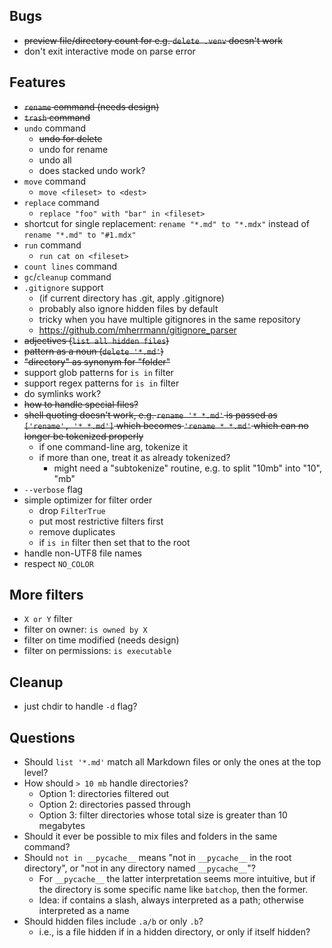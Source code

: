 ## Bugs
- ~~preview file/directory count for e.g. `delete .venv` doesn't work~~
- don't exit interactive mode on parse error

## Features
- ~~`rename` command (needs design)~~
- ~~`trash` command~~
- `undo` command
    - ~~undo for delete~~
    - undo for rename
    - undo all
    - does stacked undo work?
- `move` command
    - `move <fileset> to <dest>`
- `replace` command
    - `replace "foo" with "bar" in <fileset>`
- shortcut for single replacement: `rename "*.md" to "*.mdx"` instead of `rename "*.md" to "#1.mdx"`
- `run` command
    - `run cat on <fileset>`
- `count lines` command
- `gc`/`cleanup` command
- `.gitignore` support
    - (if current directory has .git, apply .gitignore)
    - probably also ignore hidden files by default
    - tricky when you have multiple gitignores in the same repository
    - <https://github.com/mherrmann/gitignore_parser>
- ~~adjectives (`list all hidden files`)~~
- ~~pattern as a noun (`delete '*.md'`)~~
- ~~"directory" as synonym for "folder"~~
- support glob patterns for `is in` filter
- support regex patterns for `is in` filter
- do symlinks work?
- ~~how to handle special files?~~
- ~~shell quoting doesn't work, e.g. `rename '* *.md'` is passed as `['rename', '* *.md']` which becomes `'rename * *.md'` which can no longer be tokenized properly~~
    - if one command-line arg, tokenize it
    - if more than one, treat it as already tokenized?
        - might need a "subtokenize" routine, e.g. to split "10mb" into "10", "mb"
- `--verbose` flag
- simple optimizer for filter order
    - drop `FilterTrue`
    - put most restrictive filters first
    - remove duplicates
    - if `is in` filter then set that to the root
- handle non-UTF8 file names
- respect `NO_COLOR`

## More filters
- `X or Y` filter
- filter on owner: `is owned by X`
- filter on time modified (needs design)
- filter on permissions: `is executable`

## Cleanup
- just chdir to handle `-d` flag?

## Questions
- Should `list '*.md'` match all Markdown files or only the ones at the top level?
- How should `> 10 mb` handle directories?
    - Option 1: directories filtered out
    - Option 2: directories passed through
    - Option 3: filter directories whose total size is greater than 10 megabytes
- Should it ever be possible to mix files and folders in the same command?
- Should `not in __pycache__` means "not in `__pycache__` in the root directory", or
  "not in any directory named `__pycache__`"?
    - For `__pycache__` the latter interpretation seems more intuitive, but if the directory is
      some specific name like `batchop`, then the former.
    - Idea: if contains a slash, always interpreted as a path; otherwise interpreted as a name
- Should hidden files include `.a/b` or only `.b`?
    - i.e., is a file hidden if in a hidden directory, or only if itself hidden?

